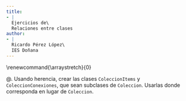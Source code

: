 ```yaml
---
title:
- |
  Ejercicios de\
  Relaciones entre clases
author:
- |
  Ricardo Pérez López\
  IES Doñana
---
```


\renewcommand{\arraystretch}{0}

@. Usando herencia, crear las clases `ColeccionItems` y `ColeccionConexiones`,
   que sean subclases de `Coleccion`. Usarlas donde corresponda en lugar de
   `Coleccion`.

